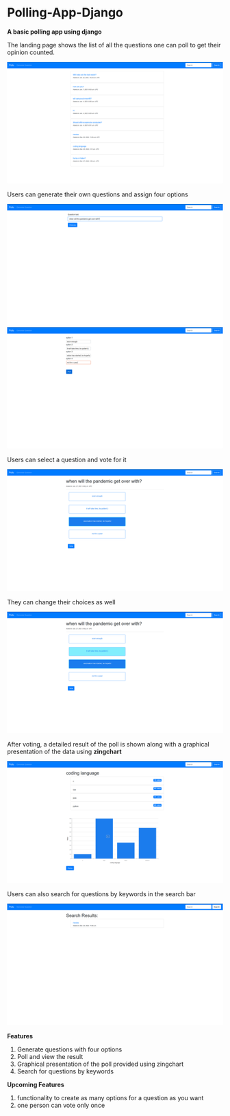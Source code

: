 # Polling-App-Django
<b>A basic polling app using django</b>

The landing page shows the list of all the questions one can poll to get their opinion counted.

![list of polls](https://github.com/SanyaNanda/Polling-App-Django/blob/master/poll/images/list%20of%20polls.png)

Users can generate their own questions and assign four options

![generate question](https://github.com/SanyaNanda/Polling-App-Django/blob/master/poll/images/generate%20questions.png)
![choices](https://github.com/SanyaNanda/Polling-App-Django/blob/master/poll/images/give%20chices.png)

Users can select a question and vote for it

![choose](https://github.com/SanyaNanda/Polling-App-Django/blob/master/poll/images/choose.png)

They can change their choices as well

![change](https://github.com/SanyaNanda/Polling-App-Django/blob/master/poll/images/changechoice.png)

After voting, a detailed result of the poll is shown along with a graphical presentation of the data using <b>zingchart</b>

![result](https://github.com/SanyaNanda/Polling-App-Django/blob/master/poll/images/graph.png)

Users can also search for questions by keywords in the search bar

![search](https://github.com/SanyaNanda/Polling-App-Django/blob/master/poll/images/search.png)

<b>Features</b>
1. Generate questions with four options
2. Poll and view the result
3. Graphical presentation of the poll provided using zingchart
4. Search for questions by keywords

<b>Upcoming Features</b>
1. functionality to create as many options for a question as you want
2. one person can vote only once
